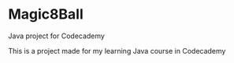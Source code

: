 # Magic8Ball
Java project for Codecademy

This is a project made for my learning Java course in Codecademy
